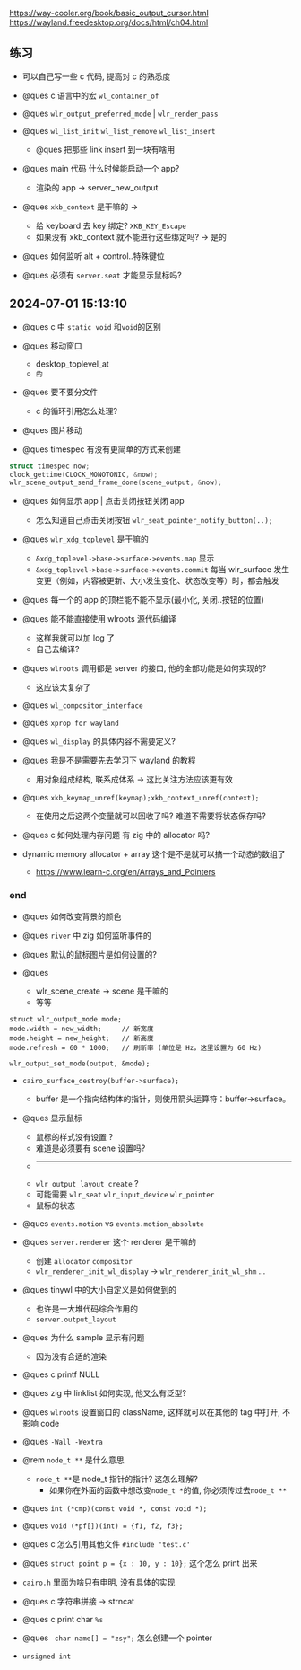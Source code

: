 https://way-cooler.org/book/basic_output_cursor.html
https://wayland.freedesktop.org/docs/html/ch04.html

## 练习

- 可以自己写一些 c 代码, 提高对 c 的熟悉度

- @ques c 语言中的宏 `wl_container_of`

- @ques `wlr_output_preferred_mode` | `wlr_render_pass`

- @ques `wl_list_init` `wl_list_remove` `wl_list_insert`

  - @ques 把那些 link insert 到一块有啥用

- @ques main 代码 什么时候能启动一个 app?

  - 渲染的 app -> server_new_output

- @ques `xkb_context` 是干嘛的 ->

  - 给 keyboard 去 key 绑定? `XKB_KEY_Escape`
  - 如果没有 xkb_context 就不能进行这些绑定吗? -> 是的

- @ques 如何监听 alt + control..特殊键位
- @ques 必须有 `server.seat` 才能显示鼠标吗?

## 2024-07-01 15:13:10

- @ques c 中 `static void` 和`void`的区别

- @ques 移动窗口

  - desktop_toplevel_at
  - `的`

- @ques 要不要分文件

  - c 的循环引用怎么处理?

- @ques 图片移动

- @ques timespec 有没有更简单的方式来创建

```c
struct timespec now;
clock_gettime(CLOCK_MONOTONIC, &now);
wlr_scene_output_send_frame_done(scene_output, &now);
```

- @ques 如何显示 app | 点击关闭按钮关闭 app

  - 怎么知道自己点击关闭按钮 `wlr_seat_pointer_notify_button(..);`

- @ques `wlr_xdg_toplevel` 是干嘛的

  - `&xdg_toplevel->base->surface->events.map` 显示
  - `&xdg_toplevel->base->surface->events.commit` 每当 wlr_surface 发生变更（例如，内容被更新、大小发生变化、状态改变等）时，都会触发

- @ques 每一个的 app 的顶栏能不能不显示(最小化, 关闭..按钮的位置)

- @ques 能不能直接使用 wlroots 源代码编译

  - 这样我就可以加 log 了
  - 自己去编译?

- @ques `wlroots` 调用都是 server 的接口, 他的全部功能是如何实现的?

  - 这应该太复杂了

- @ques `wl_compositor_interface`

- @ques `xprop for wayland`

- @ques `wl_display` 的具体内容不需要定义?

- @ques 我是不是需要先去学习下 wayland 的教程

  - 用对象组成结构, 联系成体系 -> 这比关注方法应该更有效

- @ques `xkb_keymap_unref(keymap);xkb_context_unref(context);`

  - 在使用之后这两个变量就可以回收了吗? 难道不需要将状态保存吗?

- @ques c 如何处理内存问题 有 zig 中的 allocator 吗?

- dynamic memory allocator + array 这个是不是就可以搞一个动态的数组了
  - https://www.learn-c.org/en/Arrays_and_Pointers

### end

- @ques 如何改变背景的颜色
- @ques `river` 中 zig 如何监听事件的

- @ques 默认的鼠标图片是如何设置的?

- @ques

  - wlr_scene_create -> scene 是干嘛的
  - 等等

```
struct wlr_output_mode mode;
mode.width = new_width;     // 新宽度
mode.height = new_height;   // 新高度
mode.refresh = 60 * 1000;   // 刷新率 (单位是 Hz，这里设置为 60 Hz)

wlr_output_set_mode(output, &mode);
```

- `cairo_surface_destroy(buffer->surface);`

  - buffer 是一个指向结构体的指针，则使用箭头运算符：buffer->surface。

- @ques 显示鼠标

  - 鼠标的样式没有设置 ?
  - 难道是必须要有 scene 设置吗?
  - ***
  - `wlr_output_layout_create` ?
  - 可能需要 `wlr_seat` `wlr_input_device` `wlr_pointer`
  - 鼠标的状态

- @ques `events.motion` vs `events.motion_absolute`

- @ques `server.renderer` 这个 renderer 是干嘛的

  - 创建 `allocator` `compositor`
  - `wlr_renderer_init_wl_display` -> `wlr_renderer_init_wl_shm` ...

- @ques tinywl 中的大小自定义是如何做到的

  - 也许是一大堆代码综合作用的
  - `server.output_layout`

- @ques 为什么 sample 显示有问题

  - 因为没有合适的渲染

- @ques c printf NULL
- @ques zig 中 linklist 如何实现, 他又么有泛型?
- @ques `wlroots` 设置窗口的 className, 这样就可以在其他的 tag 中打开, 不影响 code

- @ques `-Wall -Wextra`

- @rem `node_t **` 是什么意思

  - `node_t **`是 node_t 指针的指针? 这怎么理解?
    - 如果你在外面的函数中想改变`node_t *`的值, 你必须传过去`node_t **`

- @ques `int (*cmp)(const void *, const void *);`

- @ques `void (*pf[])(int) = {f1, f2, f3};`
- @ques c 怎么引用其他文件 `#include 'test.c'`

- @ques `struct point p = {x : 10, y : 10};` 这个怎么 print 出来
- `cairo.h` 里面为啥只有申明, 没有具体的实现
- @ques c 字符串拼接 -> strncat
- @ques c print char `%s`

- @ques ` char name[] = "zsy";` 怎么创建一个 pointer

- `unsigned int`
